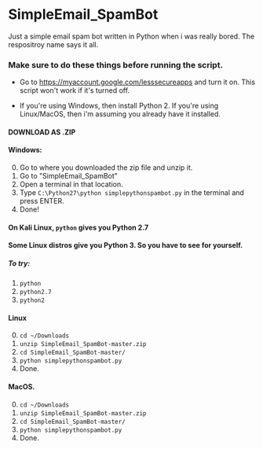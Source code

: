 # SimpleEmail_SpamBot
Just a simple email spam bot written in Python when i was really bored. The respositroy name says it all.



### Make sure to do these things before running the script.

* Go to https://myaccount.google.com/lesssecureapps and turn it on. This script won't work if it's turned off.

* If you're using Windows, then install Python 2. If you're using Linux/MacOS, then i'm assuming you already have it installed.

#### DOWNLOAD AS .ZIP

#### Windows:
0. Go to where you downloaded the zip file and unzip it.
10. Go to "SimpleEmail_SpamBot"
11. Open a terminal in that location.
100. Type ```C:\Python27\python simplepythonspambot.py``` in the terminal and press ENTER.
101. Done!

#### On Kali Linux, ```python``` gives you Python 2.7
#### Some Linux distros give you Python 3. So you have to see for yourself.

##### To try:
1. ```python```
2. ```python2.7```
3. ```python2```

#### Linux
0. ```cd ~/Downloads```
10. ```unzip SimpleEmail_SpamBot-master.zip```
11. ```cd SimpleEmail_SpamBot-master/```
100. ```python simplepythonspambot.py```
101. Done.

#### MacOS.
0. ```cd ~/Downloads```
10. ```unzip SimpleEmail_SpamBot-master.zip```
11. ```cd SimpleEmail_SpamBot-master/```
100. ```python simplepythonspambot.py```
101. Done.